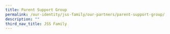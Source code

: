 ```yaml
---
title: Parent Support Group
permalink: /our-identity/jss-family/our-partners/parent-support-group/
description: ""
third_nav_title: JSS Family
---
```


